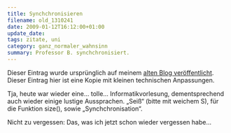 ```yaml
---
title: Synchchronisieren
filename: old_1310241
date: 2009-01-12T16:12:00+01:00
update_date:
tags: zitate, uni
category: ganz_normaler_wahnsinn
summary: Professor B. synchchronisiert.
---
```

Dieser Eintrag wurde ursprünglich auf meinem [alten Blog veröffentlicht](https://stu.blogger.de/stories/1310241/). Dieser Eintrag hier ist eine Kopie mit kleinen technischen Anpassungen.

Tja, heute war wieder eine… tolle… Informatikvorlesung, dementsprechend auch wieder einige lustige Aussprachen.
„Seiß“ (bitte mit weichem S), für die Funktion size(), sowie „Synchchronisation“.

Nicht zu vergessen: Das, was ich jetzt schon wieder vergessen habe…
